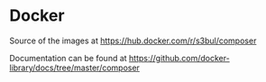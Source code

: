 # Docker

Source of the images at https://hub.docker.com/r/s3bul/composer

Documentation can be found at https://github.com/docker-library/docs/tree/master/composer
